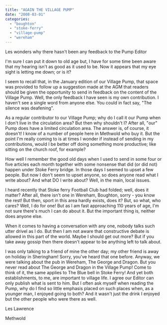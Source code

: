 ```yaml
---
title: "AGAIN THE VILLAGE PUMP"
date: "2008-03-01"
categories: 
  - "boughton"
  - "stoke-ferry"
  - "village-pump"
  - "wereham"
---
```


Les wonders why there hasn't been any feedback to the Pump Editor

I'm sure I can put it down to old age but, I have for some time been aware that my hearing isn't as good as it used to be. Now it appears that my eye sight is letting me down; or is it?

I seem to recall that, in the January edition of our Village Pump, that space was provided to follow up a suggestion made at the AGM that readers should be given the opportunity to send in feedback on the content of the Village Pump. Well, the only feedback I have seen is my own contribution. I haven't see a single word from anyone else. You could in fact say, "The silence was deafening".

As a regular contributor to our Village Pump; why do I call it our Pump when I don't live in the circulation area? But then why shouldn't I? After all, "our" Pump does have a limited circulation area. The answer is, of course, it doesn't! I know of a number of people here in Methwold who buy it. But the point I'm really coming to is at times I wonder if instead of sending in my contributions, would I be better off doing something more productive; like sitting on the church roof, for example?

How well I remember the good old days when I used to send in some four or five articles each month together with some nonsense that did (or did not) happen under Stoke Ferry bridge. In those days I seemed to upset a few people. But now I don't seem to upset anyone, so does anyone read what I write about? And what DO I write about? Well, in the main, local issues.

I heard recently that Stoke ferry Football Club had folded; well, does it matter? After all, there isn't one in Wereham, Boughton, sorry - you know the rest! But then, sport in this area hardly exists, does it? But, so what, who cares? Well, I do for one! But as I am fast approaching 110 years of age, I'm not sure there's much I can do about it. But the important thing is, neither does anyone else.

When it comes to having a conversation with any one, nobody talks such utter drivel as I do. But then I am not aware that constructive debate is allowed in this part of the world. Maybe I should get out more? But if you take away gossip then there doesn't appear to be anything left to talk about.

I was only talking to a friend of mine the other day; my other friend is away on holiday in Sheringham! Sorry, you've heard that one before. Anyway, we were talking about the pub in Wereham, The George and Dragon. But you never read about The George and Dragon in the Village Pump! Come to think of it, the same applies to The Blue bell in Stoke Ferry! And yet both establishments, to me, are important to village life. I agree our Editor can only publish what is sent to him. But I often ask myself when reading the Pump, why do I find so little emphasis placed on such places when, as a younger man, I enjoyed going to both? And it wasn't just the drink I enjoyed but the other people who were there as well.

Les Lawrence

Methwold
